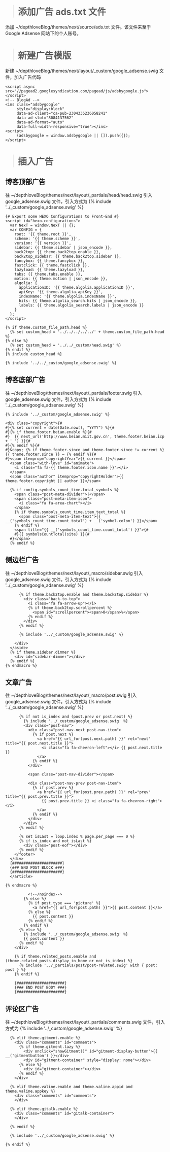 > # 添加广告 ads.txt 文件

添加 ~/depthloveBlog/themes/next/source/ads.txt 文件。该文件来至于 Google Adsense 网站下的个人账号。


> # 新建广告模版

新建 ~/depthloveBlog/themes/next/layout/_custom/google_adsense.swig 文件，加入广告代码

```
<script async src="//pagead2.googlesyndication.com/pagead/js/adsbygoogle.js"></script>
<!-- BlogAd -->
<ins class="adsbygoogle"
     style="display:block"
     data-ad-client="ca-pub-2304335236058241"
     data-ad-slot="8084137562"
     data-ad-format="auto"
     data-full-width-responsive="true"></ins>
<script>
     (adsbygoogle = window.adsbygoogle || []).push({});
</script>
```


> # 插入广告

## 博客顶部广告

往 ~/depthloveBlog/themes/next/layout/_partials/head/head.swig 引入 google_adsense.swig 文件，引入方式为 {% include '../_custom/google_adsense.swig' %}

```
{# Export some HEXO Configurations to Front-End #}
<script id="hexo.configurations">
  var NexT = window.NexT || {};
  var CONFIG = {
    root: '{{ theme.root }}',
    scheme: '{{ theme.scheme }}',
    version: '{{ version }}',
    sidebar: {{ theme.sidebar | json_encode }},
    back2top: {{ theme.back2top.enable }},
    back2top_sidebar: {{ theme.back2top.sidebar }},
    fancybox: {{ theme.fancybox }},
    fastclick: {{ theme.fastclick }},
    lazyload: {{ theme.lazyload }},
    tabs: {{ theme.tabs.enable }},
    motion: {{ theme.motion | json_encode }},
    algolia: {
      applicationID: '{{ theme.algolia.applicationID }}',
      apiKey: '{{ theme.algolia.apiKey }}',
      indexName: '{{ theme.algolia.indexName }}',
      hits: {{ theme.algolia_search.hits | json_encode }},
      labels: {{ theme.algolia_search.labels | json_encode }}
    }
  };
</script>

{% if theme.custom_file_path.head %}
  {% set custom_head = '../../../../../' + theme.custom_file_path.head %}
{% else %}
  {% set custom_head = '../../_custom/head.swig' %}
{% endif %}
{% include custom_head %}

{% include '../../_custom/google_adsense.swig' %}
```

## 博客底部广告

往 ~/depthloveBlog/themes/next/layout/_partials/footer.swig 引入 google_adsense.swig 文件，引入方式为 {% include '../_custom/google_adsense.swig' %}

```
{% include '../_custom/google_adsense.swig' %}

<div class="copyright">{#
#}{% set current = date(Date.now(), "YYYY") %}{#
#}{% if theme.footer.beian.enable %}{#
#}  {{ next_url('http://www.beian.miit.gov.cn', theme.footer.beian.icp + ' ') }}{#
#}{% endif %}{#
#}&copy; {% if theme.footer.since and theme.footer.since != current %}{{ theme.footer.since }} – {% endif %}{#
#}<span itemprop="copyrightYear">{{ current }}</span>
  <span class="with-love" id="animate">
    <i class="fa fa-{{ theme.footer.icon.name }}"></i>
  </span>
  <span class="author" itemprop="copyrightHolder">{{ theme.footer.copyright || author }}</span>

  {% if config.symbols_count_time.total_symbols %}
    <span class="post-meta-divider">|</span>
    <span class="post-meta-item-icon">
      <i class="fa fa-area-chart"></i>
    </span>
    {% if theme.symbols_count_time.item_text_total %}
      <span class="post-meta-item-text">{{ __('symbols_count_time.count_total') + __('symbol.colon') }}</span>
    {% endif %}
    <span title="{{ __('symbols_count_time.count_total') }}">{#
    #}{{ symbolsCountTotal(site) }}{#
  #}</span>
  {% endif %}
```

## 侧边栏广告 

往 ~/depthloveBlog/themes/next/layout/_macro/sidebar.swig 引入 google_adsense.swig 文件，引入方式为 {% include '../_custom/google_adsense.swig' %}

```     
      {% if theme.back2top.enable and theme.back2top.sidebar %}
        <div class="back-to-top">
          <i class="fa fa-arrow-up"></i>
          {% if theme.back2top.scrollpercent %}
            <span id="scrollpercent"><span>0</span>%</span>
          {% endif %}
        </div>
      {% endif %}

      {% include '../_custom/google_adsense.swig' %}
      
    </div>
  </aside>
  {% if theme.sidebar.dimmer %}
    <div id="sidebar-dimmer"></div>
  {% endif %}
{% endmacro %}
```

## 文章广告

往 ~/depthloveBlog/themes/next/layout/_macro/post.swig 引入 google_adsense.swig 文件，引入方式为 {% include '../_custom/google_adsense.swig' %}

```        
      {% if not is_index and (post.prev or post.next) %}
        {% include '../_custom/google_adsense.swig' %}
        <div class="post-nav">
          <div class="post-nav-next post-nav-item">
            {% if post.next %}
              <a href="{{ url_for(post.next.path) }}" rel="next" title="{{ post.next.title }}">
                <i class="fa fa-chevron-left"></i> {{ post.next.title }}
              </a>
            {% endif %}
          </div>

          <span class="post-nav-divider"></span>

          <div class="post-nav-prev post-nav-item">
            {% if post.prev %}
              <a href="{{ url_for(post.prev.path) }}" rel="prev" title="{{ post.prev.title }}">
                {{ post.prev.title }} <i class="fa fa-chevron-right"></i>
              </a>
            {% endif %}
          </div>
        </div>
      {% endif %}

      {% set isLast = loop.index % page.per_page === 0 %}
      {% if is_index and not isLast %}
        <div class="post-eof"></div>
      {% endif %}
    </footer>
  </div>
  {######################}
  {### END POST BLOCK ###}
  {######################}
  </article>

{% endmacro %}
```

```
          <!--/noindex-->
        {% else %}
          {% if post.type === 'picture' %}
            <a href="{{ url_for(post.path) }}">{{ post.content }}</a>
          {% else %}
            {{ post.content }}
          {% endif %}
        {% endif %}
      {% else %}
        {% include '../_custom/google_adsense.swig' %}
        {{ post.content }}
      {% endif %}
    </div>

    {% if theme.related_posts.enable and (theme.related_posts.display_in_home or not is_index) %}
      {% include '../_partials/post/post-related.swig' with { post: post } %}
    {% endif %}

    {#####################}
    {### END POST BODY ###}
    {#####################}
```

## 评论区广告

往 ~/depthloveBlog/themes/next/layout/_partials/comments.swig 文件，引入方式为 {% include '../_custom/google_adsense.swig' %}

```
  {% elif theme.gitment.enable %}
    <div class="comments" id="comments">
      {% if theme.gitment.lazy %}
        <div onclick="showGitment()" id="gitment-display-button">{{ __('gitmentbutton') }}</div>
        <div id="gitment-container" style="display: none"></div>
      {% else %}
        <div id="gitment-container"></div>
      {% endif %}
    </div>

  {% elif theme.valine.enable and theme.valine.appid and theme.valine.appkey %}
    <div class="comments" id="comments">
    </div>

  {% elif theme.gitalk.enable %}
    <div class="comments" id="gitalk-container">
    </div>

  {% endif %}

  {% include '../_custom/google_adsense.swig' %}

{% endif %}
```
